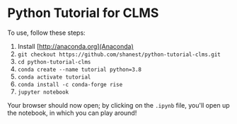 # Python Tutorial for CLMS

To use, follow these steps:
1. Install [http://anaconda.org](Anaconda)
2. `git checkout https://github.com/shanest/python-tutorial-clms.git`
3. `cd python-tutorial-clms`
4. `conda create --name tutorial python=3.8`
5. `conda activate tutorial`
6. `conda install -c conda-forge rise`
7. `jupyter notebook`

Your browser should now open; by clicking on the `.ipynb` file, you'll open up the notebook, in which you can play around!
